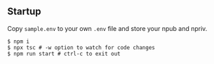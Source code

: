## Startup

Copy `sample.env` to your own `.env` file and store your npub and npriv.

```shell
$ npm i
$ npx tsc # -w option to watch for code changes
$ npm run start # ctrl-c to exit out
```
